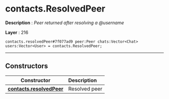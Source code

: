 # contacts.ResolvedPeer

**Description** : *Peer returned after resolving a @username*

**Layer** : 216

```tl
contacts.resolvedPeer#7f077ad9 peer:Peer chats:Vector<Chat> users:Vector<User> = contacts.ResolvedPeer;
```

---

## Constructors

| Constructor | Description |
| :---: | :--- |
| [**contacts.resolvedPeer**](constructor/contacts.resolvedPeer) | Resolved peer |